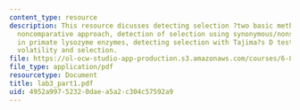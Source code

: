 ```yaml
---
content_type: resource
description: This resource dicusses detecting selection ?two basic methods and a new,
  noncomparative approach, detection of selection using synonymous/nonsynonymous ratios
  in primate lysozyme enzymes, detecting selection with Tajima?s D test, and codon
  volatility and selection.
file: https://ol-ocw-studio-app-production.s3.amazonaws.com/courses/6-877j-computational-evolutionary-biology-fall-2005/4952a99752320daea5a2c304c57592a9_lab3_part1.pdf
file_type: application/pdf
resourcetype: Document
title: lab3_part1.pdf
uid: 4952a997-5232-0dae-a5a2-c304c57592a9
---
```

